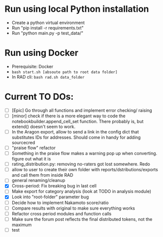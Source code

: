# Run using local Python installation

- Create a python virtual environment
- Run "pip install -r requirements.txt"
- Run "python main.py -p test_data/"

# Run using Docker

- Prerequisite: Docker
- `bash start.sh [absoute path to root data folder]`
- In RAD cli: `bash rad.sh data_folder`

# Current TO DOs:

- [ ] [Epic] Go through all functions and implement error checking/ raising
- [ ] [minor] check if there is a more elegant way to code the notebookbuilder.append_cell_set function. There probably is, but extend() doesn't seem to work.
- [ ] In the Aragon export, allow to send a link in the config dict that substitutes IDs for addresses. Should come in handy for adding sourcecred
- [ ] "praise flow" refactor
- [ ] Something in the praise flow makes a warning pop up when converting. figure out what it is
- [ ] rating_distribution.py: removing no-raters got lost somewhere. Redo
- [ ] allow to user to create their own folder with reports/dstributions/exports and call them from inside RAD
- [ ] general renaming/cleanup
- [x] Cross-period: Fix breaking bug in last cell
- [ ] Make export for category analysis (look at TODO in analysis module)
- [x] Look into "root-folder" parameter bug
- [ ] Decide how to implement Nakamoto score/ratio
- [ ] Compare results with original to make sure everything works
- [ ] Refactor cross period modules and function calls
- [ ] Make sure the forum post reflects the final distributed tokens, not the maximum
- [ ] test
